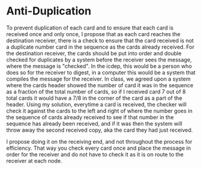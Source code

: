 # Anti-Duplication
To prevent duplication of each card and to ensure that each card is received once and only once, I propose that as each card reaches the destination receiver, there is a check to ensure that the card received is not a duplicate number card in the sequence as the cards already received. For the destination receiver, the cards should be put into order and double checked for duplicates by a system before the receiver sees the message, where the message is "checked". In the icdep, this would be a person who does so for the receiver to digest, in a computer this would be a system that compiles the message for the receiver. In class, we agreed upon a system where the cards header showed the number of card it was in the sequence as a fraction of the total number of cards, so if I received card 7 out of 8 total cards it would have a 7/8 in the corner of the card as a part of the header. Using my solution, everytime a card is received, the checker will check it against the cards to the left and right of where the number goes in the sequence of cards already received to see if that number in the sequence has already been received, and if it was then the system will throw away the second received copy, aka the card they had just received.

I propose doing it on the receiving end, and not throughout the process for efficiency. That way you check every card once and place the message in order for the receiver and do not have to check it as it is on route to the receiver at each node.
